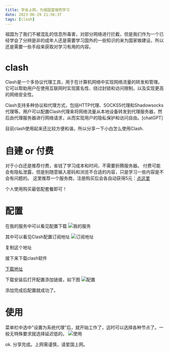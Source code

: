 ```yaml
---
title: 学会上网，为祖国富强而学习
date: 2023-06-29 21:56:37
tags: [clash]
---
```

祖国为了我们不被混乱的信息所毒害，对部分网络进行拦截，但是我们作为一个已经学会了分辨是非的成年人还是需要学习国外的一些知识的来为国家做建设，所以还是需要一些手段来获取对学习有用的内容。

# clash
Clash是一个多协议代理工具，用于在计算机网络中实现网络流量的转发和管理。它可以帮助用户在使用互联网时实现匿名性、绕过封锁和访问限制，以及实现更高的网络安全性。

Clash支持多种协议和代理方式，包括HTTP代理、SOCKS5代理和Shadowsocks代理等。用户可以配置Clash代理来将网络流量从本地设备转发到代理服务器，然后由代理服务器进行网络请求，从而实现用户的隐私保护和访问自由。[chatGPT]

目前clash使用起来还比较方便和谐，所以分享一下小白怎么使用Clash.


# 自建 or 付费
对于小白还是推荐付费，省钱了学习成本和时间，不需要折腾服务器。
付费可能会有隐私泄露，但是别随意输入密码和浏览不合适的内容，只是学习一些内容是不会有问题的。
这里推荐一个服务商，注册购买后会各自动获得5元：<a href="https://niceneo.com/?rc=9xp8ldng">点这里</a>

个人使用购买最低配套餐即可！

# 配置
在我的服务中可以看见配置下载
![我的服务](https://s2.loli.net/2023/06/29/wcPVDjkJLUNlTAW.png)

其中可以看见Clash配置订阅地址
![订阅地址](https://s2.loli.net/2023/06/29/Ead8QKLSI41t7DU.png)

复制这个地址

接下来下载clash软件

[下载地址](https://objects.githubusercontent.com/github-production-release-asset-2e65be/137154114/8c6d0bb0-f33f-4748-a993-f77c62ee3800?X-Amz-Algorithm=AWS4-HMAC-SHA256&X-Amz-Credential=AKIAIWNJYAX4CSVEH53A%2F20230629%2Fus-east-1%2Fs3%2Faws4_request&X-Amz-Date=20230629T141710Z&X-Amz-Expires=300&X-Amz-Signature=5e9f98d4e0108a3fb2cf1257a81f1bc24e29e732cc84f8681ad6ef4d2f3172b3&X-Amz-SignedHeaders=host&actor_id=3334261&key_id=0&repo_id=137154114&response-content-disposition=attachment%3B%20filename%3DClashX.dmg&response-content-type=application%2Foctet-stream)

下载安装后打开配置添加链接，如下图
![配置](https://s2.loli.net/2023/06/29/3YmVo2tdwWxZB9X.png)

添加完成后配置就成功了。

# 使用
菜单栏中选中"设置为系统代理"后，就开始工作了，这时可以选择各种节点了。一般无特殊要求就选择延迟低的。
![使用](https://s2.loli.net/2023/06/29/YdQkRnZL8laINem.png)


ok. 分享完成。上网需谨慎，请爱国上网。